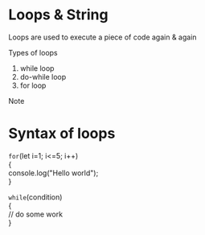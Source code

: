 # Loops & String
Loops are used to execute a piece of code again & again

Types of loops
1. while loop
2. do-while loop
3. for loop

>[!Note]
> # Syntax of loops <br>
> `for`(let i=1; i<=5; i++) <br> { <br>
> console.log("Hello world"); <br>
>}
>
>`while`(condition) <br> { <br>
>    // do some work <br>
>}
